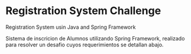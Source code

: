# Registration  System Challenge
 Registration System usin Java and Spring Framework



Sistema de inscricion de Alumnos utilizando Spring Framework, realizado para resolver un desafio cuyos requerimientos se detallan abajo.
